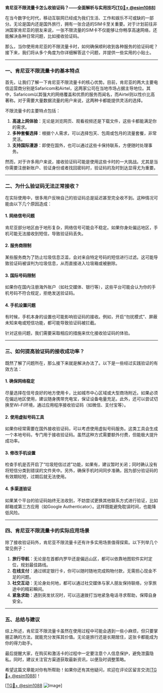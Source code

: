 **肯尼亚不限流量卡怎么收验证码？——全面解析与实用技巧[[TG💪+ @esim1088](https://t.me/s/esim1088)]**

在当今数字化时代，移动互联网已经成为我们生活、工作和娱乐不可或缺的一部分。无论是国内还是国外旅行，拥有一张合适的SIM卡至关重要。对于计划前往非洲国家肯尼亚的朋友来说，一张不限流量的SIM卡不仅能够让你畅享高速网络，还能解决各种日常问题，比如接收验证码。

那么，当你使用肯尼亚的不限流量卡时，如何确保顺利收到各种服务的验证码呢？接下来，我们将从多个角度为你详细解答这个问题，并提供一些实用的小贴士。

---

### **一、肯尼亚不限流量卡的基本特点**

首先，让我们了解一下肯尼亚不限流量卡的核心优势。目前，肯尼亚的两大主要电信运营商分别是Safaricom和Airtel，这两家公司在当地市场占据主导地位。其中，Safaricom以其强大的网络覆盖和优质的服务而闻名，而Airtel则以性价比高著称。对于需要大量数据流量的用户来说，这两种卡都能提供灵活的选择。

不限流量卡的主要特点包括：

1. **高速上网体验**：无论是浏览网页、观看视频还是下载文件，这些卡都能满足你的需求。
2. **多种套餐选择**：根据个人需求，可以选择包天、包周或包月的流量套餐，非常灵活。
3. **支持国际漫游**：即使在国外，也可以通过这些卡保持联系，方便随时处理事务。

然而，对于许多用户来说，接收验证码可能是使用这些卡时的一大挑战。尤其是当你需要注册新账户、验证身份或者找回密码时，验证码的及时到达显得尤为重要。

---

### **二、为什么验证码无法正常接收？**

在实际使用中，很多用户反映自己的验证码总是延迟甚至完全收不到。这种情况可能由以下几个原因造成：

#### **1. 网络信号问题**
肯尼亚部分地区由于地形复杂，网络信号可能会不稳定。如果你身处偏远地区，手机可能无法接收到短信，导致验证码丢失。

#### **2. 服务商限制**
某些服务商为了防止垃圾信息泛滥，会对来自特定号码的短信进行过滤。这可能导致验证码被误判为垃圾信息，从而直接进入垃圾箱或被删除。

#### **3. 国际号码限制**
如果你在国内注册海外账户（如社交媒体、银行等），这些平台可能会认为你的手机号码不符合规定，拒绝发送验证码。

#### **4. 手机设置问题**
有时候，手机本身的设置也可能影响验证码的接收。例如，开启“勿扰模式”、屏蔽未知来电或短信功能，都可能导致验证码被拦截。

针对这些问题，我们需要采取相应的措施来优化接收验证码的体验。

---

### **三、如何提高验证码的接收成功率？**

既然了解了问题所在，那么接下来就是解决办法了。以下是一些经过实践验证的有效方法：

#### **1. 确保网络稳定**
尽量选择在信号良好的地方使用卡，比如城市中心区域或大型商场附近。如果必须在偏远地区使用，建议随身携带充电宝，保证设备电量充足。此外，还可以尝试切换至Wi-Fi环境，通过应用程序接收验证码（如微信、支付宝等）。

#### **2. 使用虚拟号码工具**
如果你经常需要在国外接收验证码，可以考虑使用虚拟号码服务。这类工具会生成一个本地号码，专门用于接收验证码。虽然这种方式需要额外付费，但能极大提升成功率。

#### **3. 修改手机设置**
检查手机是否开启了“垃圾短信过滤”功能，如果有，建议暂时关闭；同时确认没有将短信分类到错误的文件夹中。另外，确保手机时间同步准确，因为部分验证码的有效期较短，过期后就无法使用。

#### **4. 多渠道验证**
如果某个平台的验证码始终无法收到，不妨尝试更换其他联系方式进行验证，比如邮箱或第三方应用（如Google Authenticator）。这样既能避免耽误时间，也能降低风险。

---

### **四、肯尼亚不限流量卡的实际应用场景**

除了接收验证码外，肯尼亚不限流量卡还有许多实用场景值得探索。以下列举几个常见例子：

1. **旅行导航**：无论是在首都内罗毕还是偏远山区，都可以依靠地图软件实时定位，规划最佳路线。
2. **在线支付**：通过绑定银行卡，你可以随时随地完成购物付款，无需担心现金不足的问题。
3. **社交互动**：无论身处何地，都可以通过社交媒体与家人朋友保持联络，分享旅途中的精彩瞬间。
4. **紧急求助**：遇到突发状况时，可以迅速拨打当地紧急电话寻求帮助，保障自身安全。

---

### **五、总结与建议**

综上所述，肯尼亚不限流量卡虽然在使用过程中可能会遇到一些小麻烦，但只要掌握正确的方法，就能充分发挥其价值。无论是旅行还是长期居住，这张卡都能成为你的得力助手。

最后提醒大家，在购买和激活卡的过程中一定要注意个人信息保护，避免泄露隐私。同时，建议关注官方渠道获取最新资讯，以便及时调整策略。

希望这篇文章能对你有所帮助！如果你还有其他疑问，欢迎在评论区留言交流[[TG💪+ @esim1088](https://t.me/s/esim1088)]！

[[TG💪+ @esim1088](https://t.me/s/esim1088) ![Image](https://i.postimg.cc/4NQfJmqS/Snipaste-2025-05-13-00-14-12.png)]